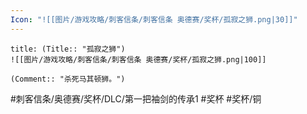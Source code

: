 ```yaml
---
Icon: "![[图片/游戏攻略/刺客信条/刺客信条 奥德赛/奖杯/孤寂之狮.png|30]]"
---
```

```ad-common-bronze-trophy
title: (Title:: "孤寂之狮")
![[图片/游戏攻略/刺客信条/刺客信条 奥德赛/奖杯/孤寂之狮.png|100]]

(Comment:: "杀死马其顿狮。")
```

#刺客信条/奥德赛/奖杯/DLC/第一把袖剑的传承1 #奖杯 #奖杯/铜
